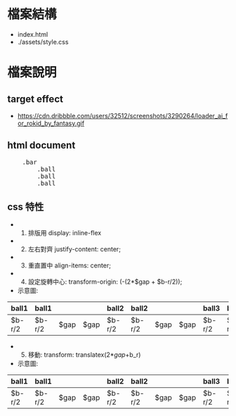 # 檔案結構
+   index.html
+   ./assets/style.css

# 檔案說明
## target effect
+   <https://cdn.dribbble.com/users/32512/screenshots/3290264/loader_ai_for_rokid_by_fantasy.gif>
## html document
<pre>
    .bar
        .ball
        .ball
        .ball
</pre>

## css 特性
+   1. 排版用 display: inline-flex
+   2. 左右對齊 justify-content: center;
+   3. 重直置中 align-items: center;
+   4. 設定旋轉中心: transform-origin: (-(2*$gap + $b-r/2));
+   示意圖:

   ball1    |  ball1     |          |          |    ball2   |  ball2    |          |          |  ball3    |  ball3    |
------------|------------|----------|----------|------------|-----------|----------|----------|-----------|-----------|                 
  $b-r/2    |   $b-r/2   |   $gap   |   $gap   |   $b-r/2   |   $b-r/2  |   $gap   |   $gap   |   $b-r/2  |  $b-r/2   | 

+   5. 移動: transform: translatex(2*$gap+$b_r)
+   示意圖:

   ball1    |  ball1     |          |          |    ball2   |  ball2    |          |          |  ball3    |  ball3    |         
------------|------------|----------|----------|------------|-----------|----------|----------|-----------|-----------|
  $b-r/2    |   $b-r/2   |   $gap   |   $gap   |   $b-r/2   |   $b-r/2  |   $gap   |   $gap   |   $b-r/2  |  $b-r/2   | 
  